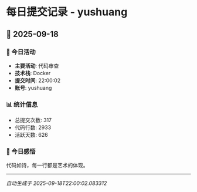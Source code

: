 # 每日提交记录 - yushuang

## 📅 2025-09-18

### 🎯 今日活动
- **主要活动**: 代码审查
- **技术栈**: Docker
- **提交时间**: 22:00:02
- **账号**: yushuang

### 📊 统计信息
- 总提交次数: 317
- 代码行数: 2933
- 活跃天数: 626

### 💭 今日感悟
代码如诗，每一行都是艺术的体现。

---
*自动生成于 2025-09-18T22:00:02.083312*
